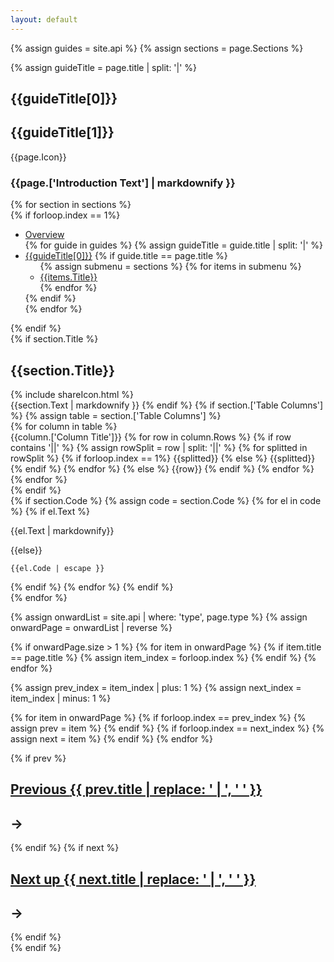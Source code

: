 ```yaml
---
layout: default
---
```


{% assign guides = site.api %}
{% assign sections = page.Sections %}
<section id="guideHeader">
  <div class="flex page--guides guide--{{page.Colours}}">
    <div class="flex__leftCol"></div>
    <div class="flex__mainCol">
      <div class="guide__inner-content">
      {% assign guideTitle = page.title | split: '|' %}
      <h1>{{guideTitle[0]}}</h1>
      <h1 class="secondary">{{guideTitle[1]}}</h1>
      </div>
    </div>
    <div class="flex__rightCol">
      <span class="js-guide-icons inview">
        {{page.Icon}}
      </span>
    </div>
  </div>
</section>
<!-- <section>
  <div class="flex guides--content">
    <div class="flex__leftCol"></div>
    <div class="flex__mainCol">
      <h3>{{page.['Introduction Text'] | markdownify }}</h3>
    </div>
    <div class="flex__rightCol"></div>
  </div>
</section> -->
<section id="guideIntro" class="guide--introduction">
  <div class="flex guides--content">
    <div class="flex__leftCol"></div>
    <div class="flex__mainCol">
      <h3>{{page.['Introduction Text'] | markdownify }}</h3>
    </div>
    <div class="flex__rightCol"></div>
  </div>
</section>
{% for section in sections %}
  <section id="{{section.Title | replace: " ", "-" | downcase}}" class="guides__container">
    <div class="flex guides--content">
      <div class="flex__leftCol">
        {% if forloop.index == 1%}
        <div class="section__menu-anchor"></div>
        <ul class="section__menu">
          <li><a href="/docs/">Overview</a></li>
          {% for guide in guides %}
            {% assign guideTitle = guide.title | split: '|' %}
            <li {% if guide.title == page.title %} class="active" {% endif %}>
              <a href="/docs{{guide.url}}">{{guideTitle[0]}}</a>
              {% if guide.title == page.title %}
                <ul class="section__menu-sub">
                  {% assign submenu = sections %}
                  {% for items in submenu %}
                    <li><a href="#{{items.Title | replace: " ", "-" | downcase}}">{{items.Title}}</a></li>
                  {% endfor %}
                </ul>
              {% endif %}
            </li>
          {% endfor %}
        </ul>
        {% endif %}
      </div>
      <div class="flex__mainCol">
        {% if section.Title %}
          <div class="guides__title-wrapper">
            <h2>{{section.Title}}</h2>
            <span data-uri="/docs{{page.url}}#{{section.Title | replace: " ", "-" | downcase}}" class="guides__title-icon js-copy-clipboard">
              {% include shareIcon.html %}
            </span>
          </div>
          {{section.Text | markdownify }}
        {% endif %}
        {% if section.['Table Columns'] %}
          {% assign table = section.['Table Columns'] %}
          <div class="flex table">
            {% for column in table %}
              <div class="col {{column.['Column Title'] | downcase | slugify }}">
                <span class="column-header">{{column.['Column Title']}}</span>
                {% for row in column.Rows %}
                  <span class="row {% if row contains 'on create' %}color--required-on-create {% elsif row contains 'required' %} color--required {% elsif row contains 'optional' %}color--optional{% endif %}">
                    {% if row contains '||' %}
                      {% assign rowSplit = row | split: '||' %}
                      {% for splitted in rowSplit %}
                        {% if forloop.index == 1%}
                          <span>{{splitted}}</span>
                          {% else %}
                          <span class="note">{{splitted}}</span>
                        {% endif %}
                      {% endfor %}
                      {% else %}
                      <span>{{row}}</span>
                    {% endif %}
                  </span>
                {% endfor %}
              </div>
            {% endfor %}
          </div>
        {% endif %}
      </div>
      <div class="flex__rightCol">
        {% if section.Code %}
          {% assign code = section.Code %}
          {% for el in code %}
            {% if el.Text %}
              <p>{{el.Text | markdownify}}</p>
              {{else}}
              <pre class="code--block"><code class="language-js">{{el.Code | escape }}</code></pre>
            {% endif %}
          {% endfor %}
        {% endif %}
      </div>
    </div>
  </section>
{% endfor %}

{% assign onwardList = site.api | where: 'type', page.type %}
{% assign onwardPage = onwardList | reverse %}

{% if onwardPage.size > 1 %}
  {% for item in onwardPage %}
    {% if item.title == page.title %}
      {% assign item_index = forloop.index %}
    {% endif %}
  {% endfor %}

  {% assign prev_index = item_index | plus: 1 %}
  {% assign next_index = item_index | minus: 1 %}

  {% for item in onwardPage %}
    {% if forloop.index == prev_index %}
      {% assign prev = item %}
    {% endif %}
    {% if forloop.index == next_index %}
      {% assign next = item %}
    {% endif %}
  {% endfor %}

  <div class="flex onward__journeys-wrapper">
    <div class="flex__leftCol"></div>
    <div class="flex__mainCol">
      <div class="onward__journeys-flex">
        {% if prev %}
          <div class="flex--previous">
            <h2><a href="/docs{{ prev.url }}" class="prev" title="{{ prev.title }}">Previous <span class="previous--{{prev.Colours}}">{{ prev.title | replace: ' | ', ' ' }}</span></a></h2>
            <h2 class="onward__journeys-arrow">→</h2>
          </div>
        {% endif %}
        {% if next %}
          <div class="flex--next">
            <h2><a href="/docs{{ next.url }}" class="next" title="{{ next.title }}">Next up <span class="next--{{next.Colours}}">{{ next.title | replace: ' | ', ' ' }}</span></a></h2>
            <h2 class="onward__journeys-arrow">→</h2>
          </div>
        {% endif %}
      </div>
    </div>
    <div class="flex__rightCol"></div>
  </div>
{% endif %}
